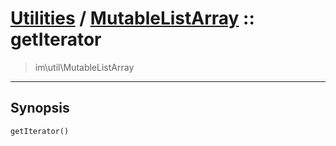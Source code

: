 # [Utilities](util.md) / [MutableListArray](util-MutableListArray.md) :: getIterator
 > im\util\MutableListArray
____

## Synopsis
```php
getIterator()
```

